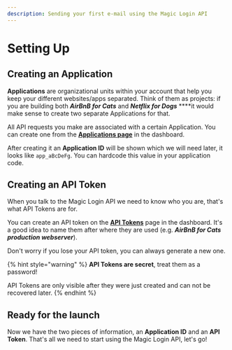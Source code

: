 ```yaml
---
description: Sending your first e-mail using the Magic Login API
---
```


# Setting Up

## Creating an Application

**Applications** are organizational units within your account that help you keep your different websites/apps separated. Think of them as projects: if you are building both _**AirBnB for Cats**_ and _**Netflix for Dogs**_ ****it would make sense to create two separate Applications for that.

All API requests you make are associated with a certain Application. You can create one from the [**Applications page**](https://magiclogin.net/dashboard/applications) in the dashboard.

After creating it an **Application ID** will be shown which we will need later, it looks like `app_aBcDeFg`. You can hardcode this value in your application code.

## Creating an API Token

When you talk to the Magic Login API we need to know who you are, that's what API Tokens are for.

You can create an API token on the [**API Tokens**](https://magiclogin.net/dashboard/apiTokens) page in the dashboard. It's a good idea to name them after where they are used \(e.g. _**AirBnB for Cats production webserver**_\).

Don't worry if you lose your API token, you can always generate a new one.

{% hint style="warning" %}
**API Tokens are secret**, treat them as a password! 

API Tokens are only visible after they were just created and can not be recovered later.
{% endhint %}

## Ready for the launch

Now we have the two pieces of information, an **Application ID** and an **API Token**. That's all we need to start using the Magic Login API, let's go!

